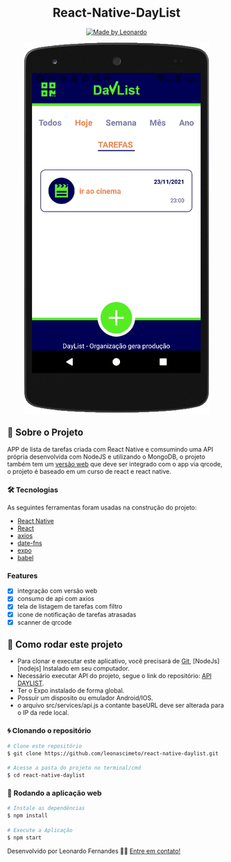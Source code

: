 <h1 align="center">
React-Native-DayList
</h1>

<p align="center">
  <a href="https://www.linkedin.com/in/leonascimentopro/">
      <img alt="Made by Leonardo" src="https://img.shields.io/badge/Made%20By-Leonardo%20Fernandes-blue">
  </a>
</p>


<div align="center">

<img align="center" src=".github/daylistMobile.gif">

</div>

## 🚀 Sobre o Projeto

APP de lista de tarefas criada com React Native e comsumindo uma API própria desenvolvida com NodeJS e utilizando o MongoDB, o projeto também tem um [versão web](https://github.com/leonascimeto/react-daylist) que deve ser integrado com o app via qrcode, o projeto é baseado em um curso de react e react native.

### 🛠 Tecnologias

As seguintes ferramentas foram usadas na construção do projeto:

- [React Native](https://reactnative.dev/)
- [React](https://pt-br.reactjs.org/)
- [axios](https://www.npmjs.com/package/axios)
- [date-fns](https://date-fns.org/)
- [expo](https://expo.dev/)
- [babel](https://babeljs.io/)

### Features

- [x] integração com versão web
- [x] consumo de api com axios
- [x] tela de listagem de tarefas com filtro
- [x] icone de notificação de tarefas atrasadas
- [x] scanner de qrcode

## 🚀 Como rodar este projeto

- Para clonar e executar este aplicativo, você precisará de [Git](https://git-scm.com), [NodeJs][nodejs] Instalado em seu computador.
- Necessário executar API do projeto, segue o link do repositório: [API DAYLIST](https://github.com/leonascimeto/node-daylist).
- Ter o Expo instalado de forma global.
- Possuir um disposito ou emulador Android/IOS.
- o arquivo src/services/api.js a contante baseURL deve ser alterada para o IP da rede local.


### 🌀 Clonando o repositório

```bash
# Clone este repositório
$ git clone https://github.com/leonascimeto/react-native-daylist.git

# Acesse a pasta do projeto no terminal/cmd
$ cd react-native-daylist
```

### 🧭 Rodando a aplicação web

```bash
# Instale as dependências
$ npm install

# Execute a Aplicação
$ npm start

```

Desenvolvido por Leonardo Fernandes 👨‍💻 [Entre em contato!](https://www.linkedin.com/in/leonascimentopro/)
